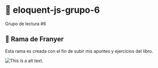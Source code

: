 # 🚀 eloquent-js-grupo-6
Grupo de lectura #6

## 🌴 Rama de Franyer
Esta rama es creada con el fin de subir mis apuntes y ejercicios del libro.

![This is a alt text.](https://pbs.twimg.com/profile_images/1362475369920684032/Mr8kIcwv_400x400.jpg "Hola, soy Frandeveloper")
